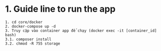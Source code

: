 # 1. Guide line to run the app
```
1. cd core/docker
2. docker-compose up -d 
3. Truy cập vào container app để chạy (docker exec -it [container_id] bash)
3.1. composer install
3.2. chmod -R 755 storage
```
